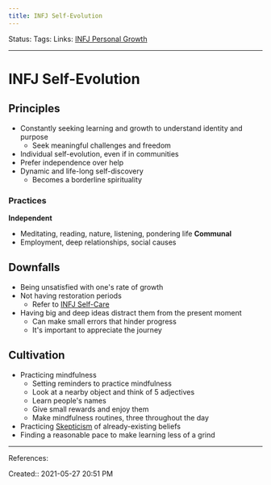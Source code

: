 ```yaml
---
title: INFJ Self-Evolution
---
```

Status:
Tags:
Links: [INFJ Personal Growth](out/infj-personal-growth.md)
___
# INFJ Self-Evolution
## Principles
- Constantly seeking learning and growth to understand identity and purpose
	- Seek meaningful challenges and freedom
- Individual self-evolution, even if in communities
- Prefer independence over help
- Dynamic and life-long self-discovery
	- Becomes a borderline spirituality
### Practices
**Independent**
- Meditating, reading, nature, listening, pondering life
**Communal**
- Employment, deep relationships, social causes
## Downfalls 
- Being unsatisfied with one's rate of growth
- Not having restoration periods
	- Refer to [INFJ Self-Care](out/infj-self-care.md)
- Having big and deep ideas distract them from the present moment
	- Can make small errors that hinder progress
	- It's important to appreciate the journey
## Cultivation
- Practicing mindfulness
	- Setting reminders to practice mindfulness
	- Look at a nearby object and think of 5 adjectives
	- Learn people's names
	- Give small rewards and enjoy them
	- Make mindfulness routines, three throughout the day
- Practicing [Skepticism](out/skepticism.md) of already-existing beliefs
- Finding a reasonable pace to make learning less of a grind
___
References:

Created:: 2021-05-27 20:51 PM